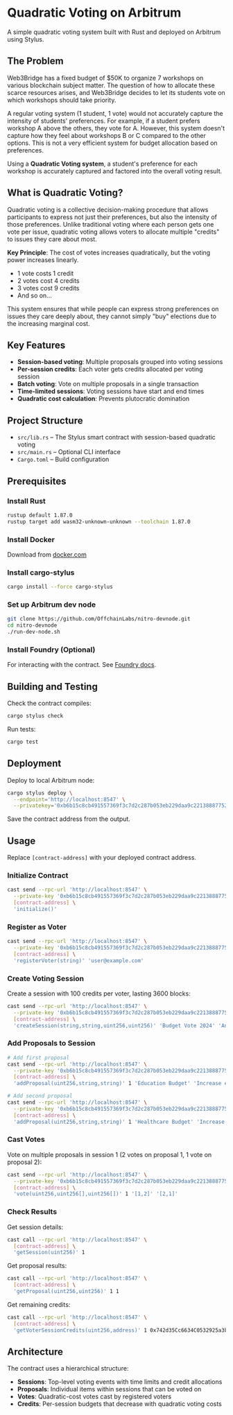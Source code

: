 # Quadratic Voting on Arbitrum

A simple quadratic voting system built with Rust and deployed on Arbitrum using Stylus.

## The Problem

Web3Bridge has a fixed budget of $50K to organize 7 workshops on various blockchain subject matter. The question of how to allocate these scarce resources arises, and Web3Bridge decides to let its students vote on which workshops should take priority.

A regular voting system (1 student, 1 vote) would not accurately capture the intensity of students' preferences. For example, if a student prefers workshop A above the others, they vote for A. However, this system doesn't capture how they feel about workshops B or C compared to the other options. This is not a very efficient system for budget allocation based on preferences.

Using a **Quadratic Voting system**, a student's preference for each workshop is accurately captured and factored into the overall voting result.

## What is Quadratic Voting?

Quadratic voting is a collective decision-making procedure that allows participants to express not just their preferences, but also the intensity of those preferences. Unlike traditional voting where each person gets one vote per issue, quadratic voting allows voters to allocate multiple "credits" to issues they care about most.

**Key Principle**: The cost of votes increases quadratically, but the voting power increases linearly.
- 1 vote costs 1 credit
- 2 votes cost 4 credits  
- 3 votes cost 9 credits
- And so on...

This system ensures that while people can express strong preferences on issues they care deeply about, they cannot simply "buy" elections due to the increasing marginal cost.

## Key Features

- **Session-based voting**: Multiple proposals grouped into voting sessions
- **Per-session credits**: Each voter gets credits allocated per voting session
- **Batch voting**: Vote on multiple proposals in a single transaction
- **Time-limited sessions**: Voting sessions have start and end times
- **Quadratic cost calculation**: Prevents plutocratic domination

## Project Structure

- `src/lib.rs` – The Stylus smart contract with session-based quadratic voting
- `src/main.rs` – Optional CLI interface
- `Cargo.toml` – Build configuration

## Prerequisites

### Install Rust
```bash
rustup default 1.87.0
rustup target add wasm32-unknown-unknown --toolchain 1.87.0
```

### Install Docker
Download from [docker.com](https://www.docker.com/)

### Install cargo-stylus
```bash
cargo install --force cargo-stylus
```

### Set up Arbitrum dev node
```bash
git clone https://github.com/OffchainLabs/nitro-devnode.git
cd nitro-devnode
./run-dev-node.sh
```

### Install Foundry (Optional)
For interacting with the contract. See [Foundry docs](https://book.getfoundry.sh/).

## Building and Testing

Check the contract compiles:
```bash
cargo stylus check
```

Run tests:
```bash
cargo test
```

## Deployment

Deploy to local Arbitrum node:
```bash
cargo stylus deploy \
  --endpoint='http://localhost:8547' \
  --privatekey='0xb6b15c8cb491557369f3c7d2c287b053eb229daa9c22138887752191c9520659'
```

Save the contract address from the output.

## Usage

Replace `[contract-address]` with your deployed contract address.

### Initialize Contract
```bash
cast send --rpc-url 'http://localhost:8547' \
  --private-key '0xb6b15c8cb491557369f3c7d2c287b053eb229daa9c22138887752191c9520659' \
  [contract-address] \
  'initialize()'
```

### Register as Voter
```bash
cast send --rpc-url 'http://localhost:8547' \
  --private-key '0xb6b15c8cb491557369f3c7d2c287b053eb229daa9c22138887752191c9520659' \
  [contract-address] \
  'registerVoter(string)' 'user@example.com'
```

### Create Voting Session
Create a session with 100 credits per voter, lasting 3600 blocks:
```bash
cast send --rpc-url 'http://localhost:8547' \
  --private-key '0xb6b15c8cb491557369f3c7d2c287b053eb229daa9c22138887752191c9520659' \
  [contract-address] \
  'createSession(string,string,uint256,uint256)' 'Budget Vote 2024' 'Annual budget allocation' 100 3600
```

### Add Proposals to Session
```bash
# Add first proposal
cast send --rpc-url 'http://localhost:8547' \
  --private-key '0xb6b15c8cb491557369f3c7d2c287b053eb229daa9c22138887752191c9520659' \
  [contract-address] \
  'addProposal(uint256,string,string)' 1 'Education Budget' 'Increase education funding by 20%'

# Add second proposal
cast send --rpc-url 'http://localhost:8547' \
  --private-key '0xb6b15c8cb491557369f3c7d2c287b053eb229daa9c22138887752191c9520659' \
  [contract-address] \
  'addProposal(uint256,string,string)' 1 'Healthcare Budget' 'Increase healthcare funding by 15%'
```

### Cast Votes
Vote on multiple proposals in session 1 (2 votes on proposal 1, 1 vote on proposal 2):
```bash
cast send --rpc-url 'http://localhost:8547' \
  --private-key '0xb6b15c8cb491557369f3c7d2c287b053eb229daa9c22138887752191c9520659' \
  [contract-address] \
  'vote(uint256,uint256[],uint256[])' 1 '[1,2]' '[2,1]'
```

### Check Results
Get session details:
```bash
cast call --rpc-url 'http://localhost:8547' \
  [contract-address] \
  'getSession(uint256)' 1
```

Get proposal results:
```bash
cast call --rpc-url 'http://localhost:8547' \
  [contract-address] \
  'getProposal(uint256,uint256)' 1 1
```

Get remaining credits:
```bash
cast call --rpc-url 'http://localhost:8547' \
  [contract-address] \
  'getVoterSessionCredits(uint256,address)' 1 0x742d35Cc6634C0532925a3b844Bc454e4438f44e
```

## Architecture

The contract uses a hierarchical structure:
- **Sessions**: Top-level voting events with time limits and credit allocations
- **Proposals**: Individual items within sessions that can be voted on
- **Votes**: Quadratic-cost votes cast by registered voters
- **Credits**: Per-session budgets that decrease with quadratic voting costs

